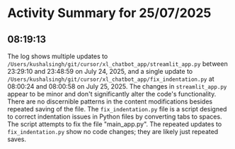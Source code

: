 # Activity Summary for 25/07/2025

## 08:19:13
The log shows multiple updates to `/Users/kushalsingh/git/cursor/xl_chatbot_app/streamlit_app.py` between 23:29:10 and 23:48:59 on July 24, 2025, and a single update to `/Users/kushalsingh/git/cursor/xl_chatbot_app/fix_indentation.py` at 08:00:24 and 08:00:58 on July 25, 2025.  The changes in `streamlit_app.py` appear to be minor and don't significantly alter the code's functionality. There are no discernible patterns in the content modifications besides repeated saving of the file.  The `fix_indentation.py` file is a script designed to correct indentation issues in Python files by converting tabs to spaces.  The script attempts to fix the file "main_app.py".  The repeated updates to `fix_indentation.py` show no code changes; they are likely just repeated saves.
